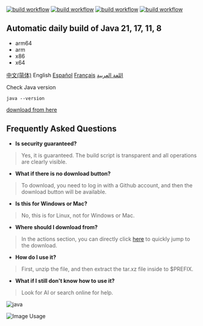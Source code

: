 [![build workflow](https://github.com/9gwk/java/actions/workflows/main.yml/badge.svg)](https://github.com/9gwk/java/actions/workflows/main.yml)
[![build workflow](https://github.com/9gwk/java/actions/workflows/java17.yml/badge.svg)](https://github.com/9gwk/java/actions/workflows/java17.yml)
[![build workflow](https://github.com/9gwk/java/actions/workflows/java11.yml/badge.svg)](https://github.com/9gwk/java/actions/workflows/java11.yml)
[![build workflow](https://github.com/9gwk/java/actions/workflows/java8.yml/badge.svg)](https://github.com/9gwk/java/actions/workflows/java8.yml)
## Automatic daily build of Java 21, 17, 11, 8
- arm64
- arm
- x86
- x64

[中文(简体)](https://github.com/9gwk/java/blob/main/README.md) English [Español](https://github.com/9gwk/java/blob/main/README-ES.md) [Français](https://github.com/9gwk/java/blob/main/README-FR.md) [اللغة العربية](https://github.com/9gwk/java/blob/main/README-AR.md)

Check Java version
```shell
java --version
```

[download from here](https://github.com/9gwk/java/actions)

## Frequently Asked Questions

- **Is security guaranteed?**

> Yes, it is guaranteed. The build script is transparent and all operations are clearly visible.

- **What if there is no download button?**

> To download, you need to log in with a Github account, and then the download button will be available.

- **Is this for Windows or Mac?**

> No, this is for Linux, not for Windows or Mac.

- **Where should I download from?**

> In the actions section, you can directly click [here](https://github.com/9gwk/java/actions) to quickly jump to the download.

- **How do I use it?**

> First, unzip the file, and then extract the tar.xz file inside to $PREFIX.

- **What if I still don't know how to use it?**

> Look for AI or search online for help.

![java](https://archive.biliimg.com/bfs/archive/428cf21229de58009fa8b81edac6f0066ac6552e.jpg)

![Image Usage](https://archive.biliimg.com/bfs/archive/7179bf01b6906116b29d90db6c27c5288ce6c954.jpg)